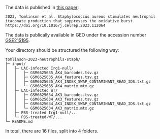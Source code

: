 The data is published in [this paper](https://doi.org/10.1016/j.celrep.2023.112064):

```
2023, Tomlinson et al. Staphylococcus aureus stimulates neutrophil
itaconate production that suppresses the oxidative burst.
https://doi.org/10.1016/j.celrep.2023.112064
```
The data is publically available in GEO under the accession number [GSE215195](https://www.ncbi.nlm.nih.gov/geo/query/acc.cgi?acc=GSE215195).

Your directory should be structured the following way:

```
tomlinson-2023-neutrophils-staph/
├─ input/
│   ├─ LAC-infected Irg1-null/
│   │   ├─ GSM6625635_AK4_barcodes.tsv.gz
│   │   ├─ GSM6625635_AK4_features.tsv.gz
│   │   ├─ GSM6625635_AK4_INDEX_SWAP_CONTAMINANT_READ_IDS.txt.gz
│   │   └─ GSM6625635_AK4_matrix.mtx.gz
│   ├─ LAC-infected WT/
│   │   ├─ GSM6625634_AK3_barcodes.tsv.gz
│   │   ├─ GSM6625634_AK3_features.tsv.gz
│   │   ├─ GSM6625634_AK3_INDEX_SWAP_CONTAMINANT_READ_IDS.txt.gz
│   │   └─ GSM6625634_AK3_matrix.mtx.gz
│   ├─ PBS-treated Irg1-null/...
│   └─ PBS-treated-WT/...
└─ README.md
```
In total, there are 16 files, split into 4 folders.